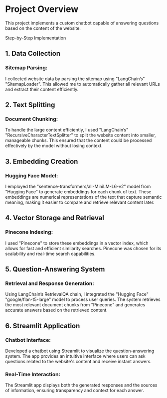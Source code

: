 # Project Overview


This project implements a custom chatbot capable of answering questions based on the content of the website.

Step-by-Step Implementation

## 1. Data Collection

### Sitemap Parsing: 
I collected website data by parsing the sitemap using "LangChain’s" "SitemapLoader". This allowed me to automatically gather all relevant URLs and extract their content efficiently.

## 2. Text Splitting

### Document Chunking: 
To handle the large content efficiently, I used "LangChain’s" "RecursiveCharacterTextSplitter" to split the website content into smaller, manageable chunks. This ensured that the content could be processed effectively by the model without losing context.

## 3. Embedding Creation

### Hugging Face Model: 
I employed the "sentence-transformers/all-MiniLM-L6-v2" model from "Hugging Face" to generate embeddings for each chunk of text. These embeddings are numerical representations of the text that capture semantic meaning, making it easier to compare and retrieve relevant content later.

## 4. Vector Storage and Retrieval

### Pinecone Indexing: 
I used "Pinecone" to store these embeddings in a vector index, which allows for fast and efficient similarity searches. Pinecone was chosen for its scalability and real-time search capabilities.

## 5. Question-Answering System

### Retrieval and Response Generation: 
Using LangChain’s RetrievalQA chain, I integrated the "Hugging Face" "google/flan-t5-large" model to process user queries. The system retrieves the most relevant document chunks from "Pinecone" and generates accurate answers based on the retrieved content.


## 6. Streamlit Application

### Chatbot Interface: 
Developed a chatbot using Streamlit to visualize the question-answering system. The app provides an intuitive interface where users can ask questions related to the website's content and receive instant answers.

### Real-Time Interaction: 
The Streamlit app displays both the generated responses and the sources of information, ensuring transparency and context for each answer.




